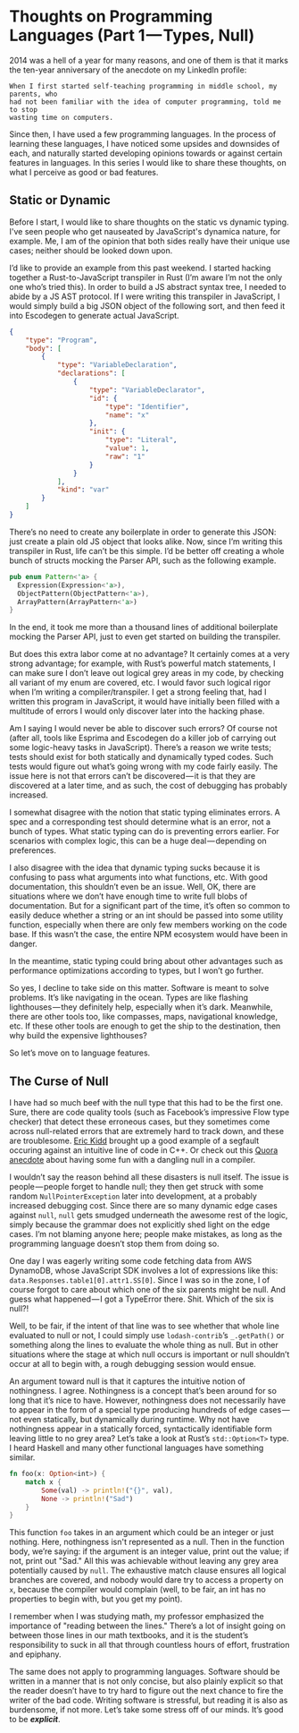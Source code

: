 # Thoughts on Programming Languages (Part 1 — Types, Null)

2014 was a hell of a year for many reasons, and one of them is that it marks the
ten-year anniversary of the anecdote on my LinkedIn profile:

```Text
When I first started self-teaching programming in middle school, my parents, who
had not been familiar with the idea of computer programming, told me to stop
wasting time on computers.
```

Since then, I have used a few programming languages.
In the process of learning these languages, I have noticed some upsides and
downsides of each, and naturally started developing opinions towards or against
certain features in languages.
In this series I would like to share these thoughts, on what I perceive as good
or bad features.

## Static or Dynamic

Before I start, I would like to share thoughts on the static vs dynamic typing.
I've seen people who get nauseated by JavaScript's dynamica nature, for example.
Me, I am of the opinion that both sides really have their unique use cases;
neither should be looked down upon.

I’d like to provide an example from this past weekend.
I started hacking together a Rust-to-JavaScript transpiler in Rust (I’m aware
I’m not the only one who’s tried this).
In order to build a JS abstract syntax tree, I needed to abide by a JS AST
protocol.
If I were writing this transpiler in JavaScript, I would simply build a big JSON
object of the following sort, and then feed it into Escodegen to generate actual
JavaScript.

```JSON
{
    "type": "Program",
    "body": [
        {
            "type": "VariableDeclaration",
            "declarations": [
                {
                    "type": "VariableDeclarator",
                    "id": {
                        "type": "Identifier",
                        "name": "x"
                    },
                    "init": {
                        "type": "Literal",
                        "value": 1,
                        "raw": "1"
                    }
                }
            ],
            "kind": "var"
        }
    ]
}
```

There’s no need to create any boilerplate in order to generate this JSON: just
create a plain old JS object that looks alike.
Now, since I’m writing this transpiler in Rust, life can’t be this simple.
I’d be better off creating a whole bunch of structs mocking the Parser API, such
as the following example.

```Rust
pub enum Pattern<'a> {
  Expression(Expression<'a>),
  ObjectPattern(ObjectPattern<'a>),
  ArrayPattern(ArrayPattern<'a>)
}
```

In the end, it took me more than a thousand lines of additional boilerplate
mocking the Parser API, just to even get started on building the transpiler.

But does this extra labor come at no advantage?
It certainly comes at a very strong advantage; for example, with Rust’s powerful
match statements, I can make sure I don’t leave out logical grey areas in my
code, by checking all variant of my enum are covered, etc.
I would favor such logical rigor when I’m writing a compiler/transpiler.
I get a strong feeling that, had I written this program in JavaScript, it would
have initially been filled with a multitude of errors I would only discover
later into the hacking phase.

Am I saying I would never be able to discover such errors?
Of course not (after all, tools like Esprima and Escodegen do a killer job of
carrying out some logic-heavy tasks in JavaScript).
There’s a reason we write tests; tests should exist for both statically and
dynamically typed codes.
Such tests would figure out what’s going wrong with my code fairly easily.
The issue here is not that errors can’t be discovered — it is that they are
discovered at a later time, and as such, the cost of debugging has probably
increased.

I somewhat disagree with the notion that static typing eliminates errors.
A spec and a corresponding test should determine what is an error, not a bunch
of types.
What static typing can do is preventing errors earlier.
For scenarios with complex logic, this can be a huge deal — depending on
preferences.

I also disagree with the idea that dynamic typing sucks because it is confusing
to pass what arguments into what functions, etc.
With good documentation, this shouldn’t even be an issue.
Well, OK, there are situations where we don’t have enough time to write full
blobs of documentation.
But for a significant part of the time, it’s often so common to easily deduce
whether a string or an int should be passed into some utility function,
especially when there are only few members working on the code base.
If this wasn’t the case, the entire NPM ecosystem would have been in danger.

In the meantime, static typing could bring about other advantages such as
performance optimizations according to types, but I won’t go further.

So yes, I decline to take side on this matter.
Software is meant to solve problems.
It’s like navigating in the ocean.
Types are like flashing lighthouses — they definitely help, especially when it’s
dark.
Meanwhile, there are other tools too, like compasses, maps, navigational
knowledge, etc.
If these other tools are enough to get the ship to the destination, then why
build the expensive lighthouses?

So let’s move on to language features.

## The Curse of Null

I have had so much beef with the null type that this had to be the first one.
Sure, there are code quality tools (such as Facebook’s impressive Flow type
checker) that detect these erroneous cases, but they sometimes come across
null-related errors that are extremely hard to track down, and these are
troublesome.
[Eric Kidd](http://www.randomhacks.net/2014/09/19/rust-lifetimes-reckless-cxx/)
brought up a good example of a segfault occuring against an intuitive line of
code in C++.
Or check out this [Quora
anecdote](https://www.quora.com/University-of-California-Berkeley-1/What-are-some-instances-of-Paul-Hilfingers-notoriety/answer/Arun-Vijayvergiya)
about having some fun with a dangling null in a compiler.

I wouldn’t say the reason behind all these disasters is null itself.
The issue is people — people forget to handle null; they then get struck with
some random `NullPointerException` later into development, at a probably
increased debugging cost.
Since there are so many dynamic edge cases against `null`, `null` gets smudged
underneath the awesome rest of the logic, simply because the grammar does not
explicitly shed light on the edge cases.
I’m not blaming anyone here; people make mistakes, as long as the programming
language doesn’t stop them from doing so.

One day I was eagerly writing some code fetching data from AWS DynamoDB, whose
JavaScript SDK involves a lot of expressions like this:
`data.Responses.table1[0].attr1.SS[0]`.
Since I was so in the zone, I of course forgot to care about which one of the
six parents might be null.
And guess what happened — I got a TypeError there.
Shit.
Which of the six is null?!

Well, to be fair, if the intent of that line was to see whether that whole line
evaluated to null or not, I could simply use `lodash-contrib`’s `_.getPath()` or
something along the lines to evaluate the whole thing as null.
But in other situations where the stage at which null occurs is important or
null shouldn’t occur at all to begin with, a rough debugging session would
ensue.

An argument toward null is that it captures the intuitive notion of nothingness.
I agree.
Nothingness is a concept that’s been around for so long that it’s nice to have.
However, nothingness does not necessarily have to appear in the form of a
special type producing hundreds of edge cases — not even statically, but
dynamically during runtime.
Why not have nothingness appear in a statically forced, syntactically
identifiable form leaving little to no grey area?
Let’s take a look at Rust’s `std::Option<T>` type.
I heard Haskell and many other functional languages have something similar.

```Rust
fn foo(x: Option<int>) {
    match x {
        Some(val) -> println!("{}", val),
        None -> println!("Sad")
    }
}
```

This function `foo` takes in an argument which could be an integer or just
nothing.
Here, nothingness isn't represented as a null.
Then in the function body, we’re saying: if the argument is an integer value,
print out the value; if not, print out "Sad."
All this was achievable without leaving any grey area potentially caused by
`null`.
The exhaustive match clause ensures all logical branches are covered, and nobody
would dare try to access a property on `x`, because the compiler would complain
(well, to be fair, an int has no properties to begin with, but you get my
point).

I remember when I was studying math, my professor emphasized the importance of
"reading between the lines."
There’s a lot of insight going on between those lines in our math textbooks, and
it is the student’s responsibility to suck in all that through countless hours
of effort, frustration and epiphany.

The same does not apply to programming languages.
Software should be written in a manner that is not only concise, but also
plainly explicit so that the reader doesn’t have to try hard to figure out the
next chance to fire the writer of the bad code.
Writing software is stressful, but reading it is also as burdensome, if not
more.
Let’s take some stress off of our minds.
It’s good to be ***explicit***.
